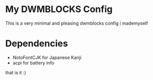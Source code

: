 # My DWMBLOCKS Config

This is a very minimal and pleasing dwmblocks config i mademyself

# Dependencies
- NotoFontCJK for Japanese Kanji
- acpi for battery info

that is it :)
